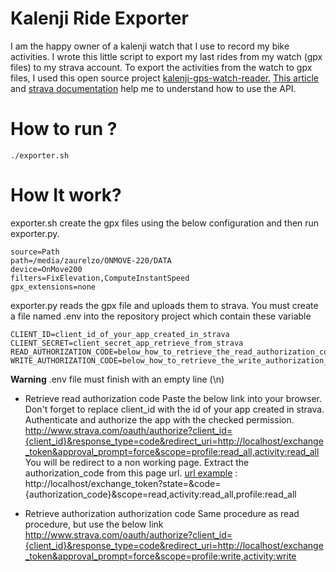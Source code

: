 # Kalenji Ride Exporter
I am the happy owner of a kalenji watch that I use to record my bike activities.
I wrote this little script to export my last rides from my watch (gpx files) to my strava account. 
To export the activities from the watch to gpx files, I used this open source project [kalenji-gps-watch-reader.](https://github.com/ColinPitrat/kalenji-gps-watch-reader) 
[This article](https://medium.com/swlh/using-python-to-connect-to-stravas-api-and-analyse-your-activities-dummies-guide-5f49727aac86) 
and [strava documentation]( https://developers.strava.com/docs/reference/) help me to understand how to use the API.

# How to run ?
 ```
./exporter.sh
```

# How It work?
exporter.sh create the gpx files using the below configuration and then run exporter.py.
```
source=Path
path=/media/zaurelzo/ONMOVE-220/DATA
device=OnMove200
filters=FixElevation,ComputeInstantSpeed
gpx_extensions=none
```
exporter.py reads the gpx file and uploads them to strava. You must create a file named .env into the repository project which contain these variable
```
CLIENT_ID=client_id_of_your_app_created_in_strava
CLIENT_SECRET=client_secret_app_retrieve_from_strava
READ_AUTHORIZATION_CODE=below_how_to_retrieve_the_read_authorization_code
WRITE_AUTHORIZATION_CODE=below_how_to_retrieve_the_write_authorization_code

``` 
**Warning** .env file must finish with an empty line (\n)

* Retrieve read authorization code 
Paste the below link into your browser. Don't forget to replace client_id with the id of your app created in strava.
Authenticate and authorize the app with the checked permission.
http://www.strava.com/oauth/authorize?client_id={client_id}&response_type=code&redirect_uri=http://localhost/exchange_token&approval_prompt=force&scope=profile:read_all,activity:read_all
You will be redirect to a non working page. Extract the authorization_code from this page url.
<ins> url example</ins> : http://localhost/exchange_token?state=&code={authorization_code}&scope=read,activity:read_all,profile:read_all

* Retrieve authorization authorization code 
Same procedure as read procedure, but use the below link
http://www.strava.com/oauth/authorize?client_id={client_id}&response_type=code&redirect_uri=http://localhost/exchange_token&approval_prompt=force&scope=profile:write,activity:write
